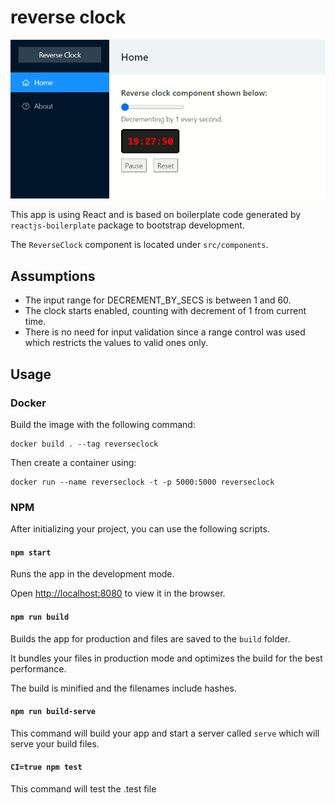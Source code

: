 # reverse clock

![reverse clock screenshot](/ReverseClockReadmeBanner.png 'Screenshot')

This app is using React and is based on boilerplate code generated by `reactjs-boilerplate` package to bootstrap development.

The `ReverseClock` component is located under `src/components`.

## Assumptions

- The input range for DECREMENT_BY_SECS is between 1 and 60.
- The clock starts enabled, counting with decrement of 1 from current time.
- There is no need for input validation since a range control was used which restricts the values to valid ones only.

## Usage

### Docker

Build the image with the following command:

```
docker build . --tag reverseclock
```

Then create a container using:

```
docker run --name reverseclock -t -p 5000:5000 reverseclock
```

### NPM

After initializing your project, you can use the following scripts.

#### `npm start`

Runs the app in the development mode.

Open [http://localhost:8080](http://localhost:8080) to view it in the browser.

#### `npm run build`

Builds the app for production and files are saved to the `build` folder.

It bundles your files in production mode and optimizes the build for the best performance.

The build is minified and the filenames include hashes.

#### `npm run build-serve`

This command will build your app and start a server called `serve` which will serve your build files.

#### `CI=true npm test`

This command will test the .test file
